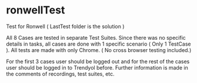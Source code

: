 # ronwellTest
Test for Ronwell ( LastTest folder is the solution )

All 8 Cases are tested in separate Test Suites. Since there was no specific details in tasks, all cases are done with 1 specific scenario ( Only 1 TestCase ). All tests are made with only Chrome. ( No cross browser testing included.) 

For the first 3 cases user should be logged out and for the rest of the cases user should be logged in to Trendyol before. Further information is made in the comments of recordings, test suites, etc. 
